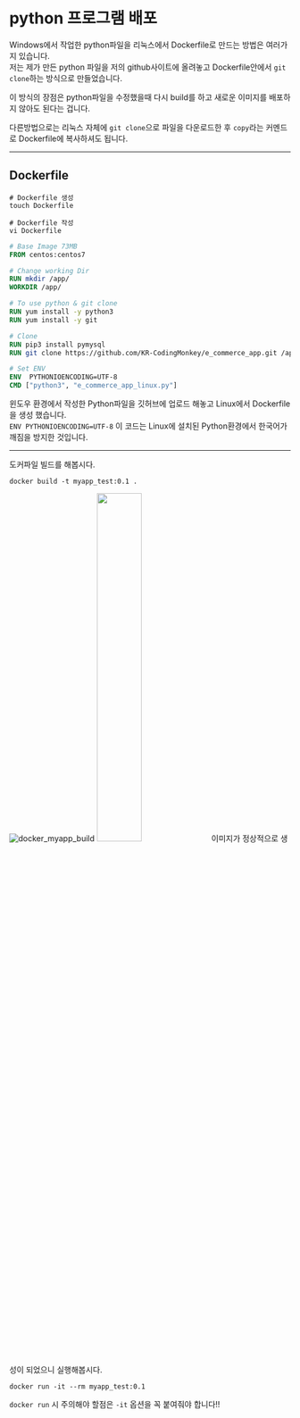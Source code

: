 # python 프로그램 배포

Windows에서 작업한 python파일을 리눅스에서 Dockerfile로 만드는 방법은 여러가지 있습니다.<br/>
저는 제가 만든 python 파일을 저의 github사이트에 올려놓고 Dockerfile안에서 `git clone`하는 방식으로 만들었습니다.

이 방식의 장점은 python파일을 수정했을때 다시 build를 하고 새로운 이미지를 배포하지 않아도 된다는 겁니다.<br/>

다른방법으로는 리눅스 자체에 `git clone`으로 파일을 다운로드한 후 `copy`라는 커멘드로 Dockerfile에 복사하셔도 됩니다.

---

## Dockerfile

```linux
# Dockerfile 생성
touch Dockerfile

# Dockerfile 작성
vi Dockerfile
```

```Dockerfile
# Base Image 73MB
FROM centos:centos7

# Change working Dir
RUN mkdir /app/
WORKDIR /app/

# To use python & git clone
RUN yum install -y python3
RUN yum install -y git

# Clone
RUN pip3 install pymysql
RUN git clone https://github.com/KR-CodingMonkey/e_commerce_app.git /app/

# Set ENV
ENV  PYTHONIOENCODING=UTF-8
CMD ["python3", "e_commerce_app_linux.py"]
```

윈도우 환경에서 작성한 Python파일을 깃허브에 업로드 해놓고 Linux에서 Dockerfile을 생성 했습니다.<br/>
`ENV PYTHONIOENCODING=UTF-8` 이 코드는 Linux에 설치된 Python환경에서 한국어가 깨짐을 방지한 것입니다.

---

도커파일 빌드를 해봅시다.
```
docker build -t myapp_test:0.1 .
```

![docker_myapp_build](https://user-images.githubusercontent.com/76420201/104558559-59f88e00-5686-11eb-8051-e8de728c7673.GIF)
<img src="https://user-images.githubusercontent.com/76420201/104558559-59f88e00-5686-11eb-8051-e8de728c7673.GIF" width="40%">
이미지가 정상적으로 생성이 되었으니 실행해봅시다. 

```
docker run -it --rm myapp_test:0.1
```

`docker run` 시 주의해야 할점은 `-it` 옵션을 꼭 붙여줘야 합니다!!
